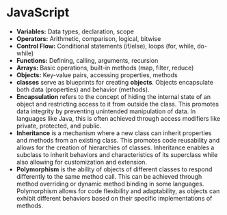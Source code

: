 # JavaScript

- **Variables:** Data types, declaration, scope
- **Operators:** Arithmetic, comparison, logical, bitwise
- **Control Flow:** Conditional statements (if/else), loops (for, while, do-while)
- **Functions:** Defining, calling, arguments, recursion
- **Arrays:** Basic operations, built-in methods (map, filter, reduce)
- **Objects:** Key-value pairs, accessing properties, methods
- **classes** serve as blueprints for creating **objects**. Objects encapsulate both data (properties) and behavior (methods).
- **Encapsulation** refers to the concept of hiding the internal state of an object and restricting access to it from outside the class. This promotes data integrity by preventing unintended manipulation of data. In languages like Java, this is often achieved through access modifiers like private, protected, and public.
- **Inheritance** is a mechanism where a new class can inherit properties and methods from an existing class. This promotes code reusability and allows for the creation of hierarchies of classes. Inheritance enables a subclass to inherit behaviors and characteristics of its superclass while also allowing for customization and extension.
- **Polymorphism** is the ability of objects of different classes to respond differently to the same method call. This can be achieved through method overriding or dynamic method binding in some languages. Polymorphism allows for code flexibility and adaptability, as objects can exhibit different behaviors based on their specific implementations of methods.
